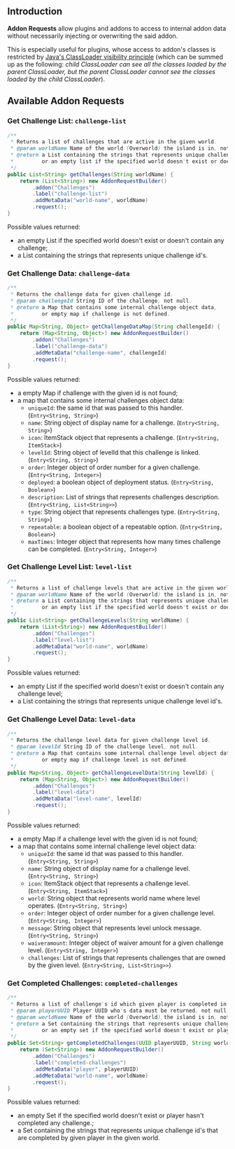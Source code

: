 ## Introduction

**Addon Requests** allow plugins and addons to access to internal addon data without necessarily injecting or overwriting the said addon.

This is especially useful for plugins, whose access to addon's classes is restricted by [Java's ClassLoader visibility principle](https://www.javatpoint.com/classloader-in-java) (which can be summed up as the following: *child ClassLoader can see all the classes loaded by the parent ClassLoader, but the parent ClassLoader cannot see the classes loaded by the child ClassLoader*).

## Available Addon Requests

### Get Challenge List: `challenge-list`

```java
/**
 * Returns a list of challenges that are active in the given world.
 * @param worldName Name of the world (Overworld) the island is in, not null.
 * @return a List containing the strings that represents unique challenge id's in the given world,
 *         or an empty list if the specified world doesn't exist or doesn't contain any challenge.
 */
public List<String> getChallenges(String worldName) {
    return (List<String>) new AddonRequestBuilder()
        .addon("Challenges")
        .label("challenge-list")
        .addMetaData("world-name", worldName)
        .request();
}
```

Possible values returned:
* an empty List if the specified world doesn't exist or doesn't contain any challenge;
* a List containing the strings that represents unique challenge id's.

### Get Challenge Data: `challenge-data`

```java
/**
 * Returns the challenge data for given challenge id.
 * @param challengeId String ID of the challenge, not null.
 * @return a Map that contains some internal challenge object data,
 *         or empty map if challenge is not defined.
 */
public Map<String, Object> getChallengeDataMap(String challengeId) {
    return (Map<String, Object>) new AddonRequestBuilder()
        .addon("Challenges")
        .label("challenge-data")
        .addMetaData("challenge-name", challengeId)
        .request();
}
```

Possible values returned:
* a empty Map if challenge with the given id is not found;
* a map that contains some internal challenges object data:
	* `uniqueId`: the same id that was passed to this handler. (`Entry<String, String>`)
	* `name`: String object of display name for a challenge. (`Entry<String, String>`)
	* `icon`: ItemStack object that represents a challenge. (`Entry<String, ItemStack>`)
	* `levelId`: String object of levelId that this challenge is linked. (`Entry<String, String>`)
	* `order`: Integer object of order number for a given challenge. (`Entry<String, Integer>`)
	* `deployed`: a boolean object of deployment status. (`Entry<String, Boolean>`)
	* `description`: List of strings that represents challenges description. (`Entry<String, List<String>>`)
	* `type`: String object that represents challenges type. (`Entry<String, String>`)
	* `repeatable`: a boolean object of a repeatable option. (`Entry<String, Boolean>`)
	* `maxTimes`: Integer object that represents how many times challenge can be completed. (`Entry<String, Integer>`)


### Get Challenge Level List: `level-list`

```java
/**
 * Returns a list of challenge levels that are active in the given world.
 * @param worldName Name of the world (Overworld) the island is in, not null.
 * @return a List containing the strings that represents unique challenge level id's in the given world,
 *         or an empty list if the specified world doesn't exist or doesn't contain any challenge level.
 */
public List<String> getChallengeLevels(String worldName) {
    return (List<String>) new AddonRequestBuilder()
        .addon("Challenges")
        .label("level-list")
        .addMetaData("world-name", worldName)
        .request();
}
```

Possible values returned:
* an empty List if the specified world doesn't exist or doesn't contain any challenge level;
* a List containing the strings that represents unique challenge level id's.

### Get Challenge Level Data: `level-data`

```java
/**
 * Returns the challenge level data for given challenge level id.
 * @param levelId String ID of the challenge level, not null.
 * @return a Map that contains some internal challenge level object data,
 *         or empty map if challenge level is not defined.
 */
public Map<String, Object> getChallengeLevelData(String levelId) {
    return (Map<String, Object>) new AddonRequestBuilder()
        .addon("Challenges")
        .label("level-data")
        .addMetaData("level-name", levelId)
        .request();
}
```

Possible values returned:
* a empty Map if a challenge level with the given id is not found;
* a map that contains some internal challenge level object data:
	* `uniqueId`: the same id that was passed to this handler. (`Entry<String, String>`)
	* `name`: String object of display name for a challenge level. (`Entry<String, String>`)
	* `icon`: ItemStack object that represents a challenge level. (`Entry<String, ItemStack>`)
	* `world`: String object that represents world name where level operates. (`Entry<String, String>`)
	* `order`: Integer object of order number for a given challenge level. (`Entry<String, Integer>`)
	* `message`: String object that represents level unlock message. (`Entry<String, String>`)
	* `waiveramount`: Integer object of waiver amount for a given challenge level. (`Entry<String, Integer>`)
	* `challenges`: List of strings that represents challenges that are owned by the given level. (`Entry<String, List<String>>`)


### Get Completed Challenges: `completed-challenges`

```java
/**
 * Returns a list of challenge's id which given player is completed in the given world.
 * @param playerUUID Player UUID who's data must be returned, not null.
 * @param worldName Name of the world (Overworld) the island is in, not null.
 * @return a Set containing the strings that represents unique challenge id's in the given world that are completed,
 *         or an empty set if the specified world doesn't exist or player hasn't completed any challenge.
 */
public Set<String> getCompletedChallenges(UUID playerUUID, String worldName) {
    return (Set<String>) new AddonRequestBuilder()
        .addon("Challenges")
        .label("completed-challenges")
        .addMetaData("player", playerUUID)
        .addMetaData("world-name", worldName)
        .request();
}
```

Possible values returned:
* an empty Set if the specified world doesn't exist or player hasn't completed any challenge.;
* a Set containing the strings that represents unique challenge id's that are completed by given player in the given world.

